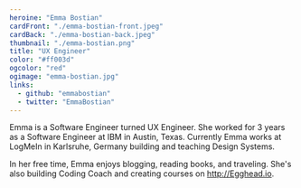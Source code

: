 ```yaml
---
heroine: "Emma Bostian"
cardFront: "./emma-bostian-front.jpeg"
cardBack: "./emma-bostian-back.jpeg"
thumbnail: "./emma-bostian.png"
title: "UX Engineer"
color: "#ff003d"
ogcolor: "red"
ogimage: "emma-bostian.jpg"
links:
  - github: "emmabostian"
  - twitter: "EmmaBostian"
---
```


Emma is a Software Engineer turned UX Engineer. She worked for 3 years as a Software Engineer at IBM in Austin, Texas. Currently Emma works at LogMeIn in Karlsruhe, Germany building and teaching Design Systems.

In her free time, Emma enjoys blogging, reading books, and traveling. She's also building Coding Coach and creating courses on http://Egghead.io.
